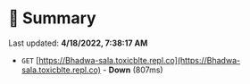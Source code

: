 # 📖 Summary
Last updated: **4/18/2022, 7:38:17 AM**

- `GET` [https://Bhadwa-sala.toxicblte.repl.co](https://Bhadwa-sala.toxicblte.repl.co) - **Down** (807ms)
